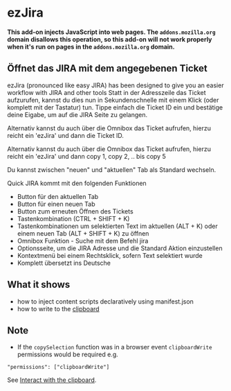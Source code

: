 # ezJira

**This add-on injects JavaScript into web pages. The `addons.mozilla.org` domain disallows this operation, so this add-on will not work properly when it's run on pages in the `addons.mozilla.org` domain.**

## Öffnet das JIRA mit dem angegebenen Ticket
ezJira (pronounced like easy JIRA) has been designed to give you an easier workflow with JIRA and other tools
Statt in der Adresszeile das Ticket aufzurufen, kannst du dies nun in Sekundenschnelle mit einem Klick (oder komplett mit der Tastatur) tun.
Tippe einfach die Ticket ID ein und bestätige deine Eigabe, um auf die JIRA Seite zu gelangen.

Alternativ kannst du auch über die Omnibox das Ticket aufrufen, hierzu reicht ein 'ezJira' und dann die Ticket ID.

Alternativ kannst du auch über die Omnibox das Ticket aufrufen, hierzu reicht ein 'ezJira' und dann copy 1, copy 2, .. bis copy 5

Du kannst zwischen "neuen" und "aktuellen" Tab als Standard wechseln.

Quick JIRA kommt mit den folgenden Funktionen
* Button für den aktuellen Tab
* Button für einen neuen Tab
* Button zum erneuten Öffnen des Tickets
* Tastenkombination (CTRL + SHIFT + K)
* Tastenkombinationen um selektierten Text im aktuellen (ALT + K) oder einem neuen Tab (ALT + SHIFT + K) zu öffnen
* Omnibox Funktion - Suche mit dem Befehl jira
* Optionsseite, um die JIRA Adresse und die Standard Aktion einzustellen
* Kontextmenü bei einem Rechtsklick, sofern Text selektiert wurde
* Komplett übersetzt ins Deutsche

## What it shows

* how to inject content scripts declaratively using manifest.json
* how to write to the [clipboard](https://developer.mozilla.org/en-US/Add-ons/WebExtensions/Interact_with_the_clipboard)

## Note
* If the `copySelection` function was in a browser event `clipboardWrite` permissions would be required e.g.
```
"permissions": ["clipboardWrite"]
```
See [Interact with the clipboard](https://developer.mozilla.org/en-US/Add-ons/WebExtensions/Interact_with_the_clipboard).
